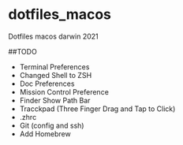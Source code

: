 # dotfiles_macos

Dotfiles macos darwin 2021

##TODO
- Terminal Preferences
- Changed Shell to ZSH
- Doc Preferences
- Mission Control Preference
- Finder Show Path Bar
- Tracckpad (Three Finger Drag and Tap to Click)
- .zhrc
- Git (config and ssh)
- Add Homebrew
